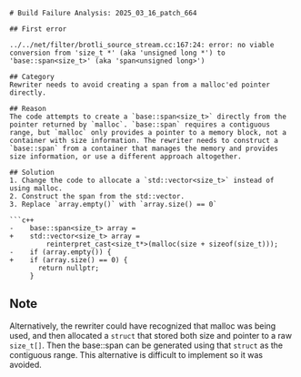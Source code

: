 ```
# Build Failure Analysis: 2025_03_16_patch_664

## First error

../../net/filter/brotli_source_stream.cc:167:24: error: no viable conversion from 'size_t *' (aka 'unsigned long *') to 'base::span<size_t>' (aka 'span<unsigned long>')

## Category
Rewriter needs to avoid creating a span from a malloc'ed pointer directly.

## Reason
The code attempts to create a `base::span<size_t>` directly from the pointer returned by `malloc`. `base::span` requires a contiguous range, but `malloc` only provides a pointer to a memory block, not a container with size information. The rewriter needs to construct a `base::span` from a container that manages the memory and provides size information, or use a different approach altogether.

## Solution
1. Change the code to allocate a `std::vector<size_t>` instead of using malloc.
2. Construct the span from the std::vector.
3. Replace `array.empty()` with `array.size() == 0`

```c++
-    base::span<size_t> array =
+    std::vector<size_t> array =
         reinterpret_cast<size_t*>(malloc(size + sizeof(size_t)));
-    if (array.empty()) {
+    if (array.size() == 0) {
       return nullptr;
     }
```

## Note
Alternatively, the rewriter could have recognized that malloc was being used, and then allocated a `struct` that stored both size and pointer to a raw `size_t[]`. Then the base::span can be generated using that `struct` as the contiguous range. This alternative is difficult to implement so it was avoided.